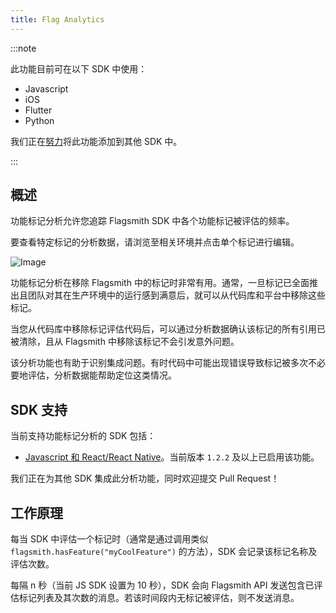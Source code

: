 ```yaml
---
title: Flag Analytics
---
```


:::note

此功能目前可在以下 SDK 中使用：

- Javascript
- iOS
- Flutter
- Python

我们正在[努力](https://github.com/Flagsmith/flagsmith/issues/293)将此功能添加到其他 SDK 中。

:::

## 概述

功能标记分析允许您追踪 Flagsmith SDK 中各个功能标记被评估的频率。

要查看特定标记的分析数据，请浏览至相关环境并点击单个标记进行编辑。

![Image](/img/flag-analytics.png)

功能标记分析在移除 Flagsmith 中的标记时非常有用。通常，一旦标记已全面推出且团队对其在生产环境中的运行感到满意后，就可以从代码库和平台中移除这些标记。

当您从代码库中移除标记评估代码后，可以通过分析数据确认该标记的所有引用已被清除，且从 Flagsmith 中移除该标记不会引发意外问题。

该分析功能也有助于识别集成问题。有时代码中可能出现错误导致标记被多次不必要地评估，分析数据能帮助定位这类情况。

## SDK 支持

当前支持功能标记分析的 SDK 包括：

- [Javascript 和 React/React Native](/clients/javascript/)。当前版本 `1.2.2` 及以上已启用该功能。

我们正在为其他 SDK 集成此分析功能，同时欢迎提交 Pull Request！

## 工作原理

每当 SDK 中评估一个标记时（通常是通过调用类似 `flagsmith.hasFeature("myCoolFeature")` 的方法），SDK 会记录该标记名称及评估次数。

每隔 n 秒（当前 JS SDK 设置为 10 秒），SDK 会向 Flagsmith API 发送包含已评估标记列表及其次数的消息。若该时间段内无标记被评估，则不发送消息。